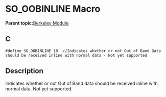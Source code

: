# SO\_OOBINLINE Macro

**Parent topic:**[Berkeley Module](GUID-5F35C98C-EC8E-40FF-9B62-3B31D508F820.md)

## C

```
#define SO_OOBINLINE 10  //Indicates whether or not Out of Band Data should be received inline with normal data - Not yet supported
```

## Description

Indicates whether or not Out of Band data should be received inline with normal data. Not yet supported.

